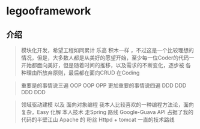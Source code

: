 # legooframework

## 介绍

> 模块化开发，希望工程如同累计 乐高 积木一样 ，不过这是一个比较理想的情况，但是，大多数人都是从美好的愿望开始，至少每一位Coder的代码一开始都面向美好，但是随着时间的推移，以及需求的不断变化，逐步被 各种理由所放弃原则，最后都在面向CRUD 在Coding

> 重要是的事情说三遍  OOP OOP OPP
> 更加重要的事情说四遍  DDD DDD DDD DDD

> 领域驱动建模  以及  面向对象编程  我本人比较喜欢的一种编程方法论，面向复杂，Easy 化解
> 本人技术 走Spring 路线   Google-Guava API 占据了我的代码的半壁江山 
> Apache 的 粉丝   Httpd + tomcat 一直的技术路线

